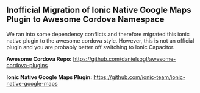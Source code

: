 ## Inofficial Migration of Ionic Native Google Maps Plugin to Awesome Cordova Namespace

We ran into some dependency conflicts and therefore migrated this ionic native plugin to the awesome cordova style. However, this is not an official plugin and you are probably better off switching to Ionic Capacitor.

**Awesome Cordova Repo:** https://github.com/danielsogl/awesome-cordova-plugins

**Ionic Native Google Maps Plugin:** https://github.com/ionic-team/ionic-native-google-maps
